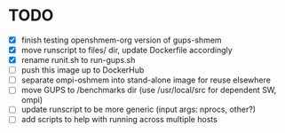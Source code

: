 TODO
====
 - [x] finish testing openshmem-org version of gups-shmem
 - [x] move runscript to files/ dir, update Dockerfile accordingly
 - [x] rename runit.sh to run-gups.sh
 - [ ] push this image up to DockerHub
 - [ ] separate ompi-oshmem into stand-alone image for reuse elsewhere
 - [ ] move GUPS to /benchmarks dir (use /usr/local/src for dependent SW, ompi)
 - [ ] update runscript to be more generic (input args: nprocs, other?)
 - [ ] add scripts to help with running across multiple hosts
